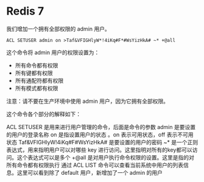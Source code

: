 # Redis 7

我们增加一个拥有全部权限的 admin 用户。

```
ACL SETUSER admin on >Taf&VFIGHlyW*!4iKq#F*#WsYizHkA# ~* +@all
```

这个命令将 admin 用户的权限设置为：

- 所有命令都有权限
- 所有键都有权限
- 所有通配符都有权限
- 所有模式都有权限

注意：请不要在生产环境中使用 admin 用户，因为它拥有全部权限。

这个命令各个部分的解释如下：

ACL SETUSER 是用来进行用户管理的命令，后面是命令的参数
admin 是要设置的用户的登录名称
on 是指设置用户的状态 。on 表示可用状态，off 表示不可用状态
Taf&VFIGHlyW!4iKq#F#WsYizHkA# 是要设置的用户的密码
~* 是一个正则表达式，用来指明用户可以对哪些 key 进行访问。这里指明对所有的key都可以访问。这个表达式可以是多个
+@all 是对用户执行命令权限的设置。这里是指的对所有命令都有权限执行
通过 ACL LIST 命令可以查看当前系统中用户的列表信息。这里可以看到除了 default 用户，新增加了一个 admin 的用户


